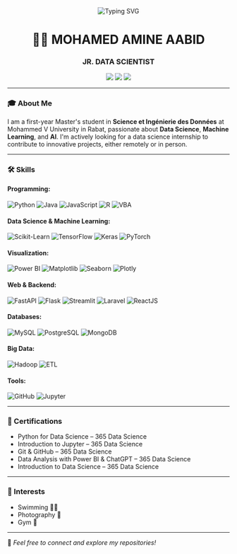 <div align="center">
  <img src="https://readme-typing-svg.herokuapp.com?font=Fira+Code&size=30&pause=1000&color=1F6FEB&center=true&vCenter=true&width=800&lines=Hi%2C+I'm+Mohamed+Amine+Aabid" alt="Typing SVG" />
</div>


<h1 align="center"> 👋🏻 MOHAMED AMINE AABID</h1>
<h3 align="center">JR. DATA SCIENTIST</h3>

<div align="center">
<a href="mailto:amine.aabid00@gmail.com"><img src="https://img.shields.io/badge/Email-amine.aabid00@gmail.com-blue?style=flat-square&logo=gmail"></a>
<a href="linkedin.com/in/mohamed-amine-aabid-8a7980255"><img src="https://img.shields.io/badge/LinkedIn-mohamed--amine--aabid-blue?style=flat-square&logo=linkedin"></a>
<a href="https://github.com/Developer17898"><img src="https://img.shields.io/badge/GitHub-Developer17898-black?style=flat-square&logo=github"></a>
</div>

---

### 🎓 About Me
I am a first-year Master's student in **Science et Ingénierie des Données** at Mohammed V University in Rabat, passionate about **Data Science**, **Machine Learning**, and **AI**. I'm actively looking for a data science internship to contribute to innovative projects, either remotely or in person.

---

### 🛠️ Skills

#### Programming:
![Python](https://img.shields.io/badge/Python-3776AB?style=flat-square&logo=python&logoColor=white)
![Java](https://img.shields.io/badge/Java-007396?style=flat-square&logo=java&logoColor=white)
![JavaScript](https://img.shields.io/badge/JavaScript-F7DF1E?style=flat-square&logo=javascript&logoColor=black)
![R](https://img.shields.io/badge/R-276DC3?style=flat-square&logo=r&logoColor=white)
![VBA](https://img.shields.io/badge/VBA-217346?style=flat-square&logo=microsoft-excel&logoColor=white)

#### Data Science & Machine Learning:
![Scikit-Learn](https://img.shields.io/badge/Scikit--Learn-F7931E?style=flat-square&logo=scikit-learn&logoColor=white)
![TensorFlow](https://img.shields.io/badge/TensorFlow-FF6F00?style=flat-square&logo=tensorflow&logoColor=white)
![Keras](https://img.shields.io/badge/Keras-D00000?style=flat-square&logo=keras&logoColor=white)
![PyTorch](https://img.shields.io/badge/PyTorch-EE4C2C?style=flat-square&logo=pytorch&logoColor=white)

#### Visualization:
![Power BI](https://img.shields.io/badge/Power%20BI-F2C811?style=flat-square&logo=power-bi&logoColor=black)
![Matplotlib](https://img.shields.io/badge/Matplotlib-11557C?style=flat-square&logo=python&logoColor=white)
![Seaborn](https://img.shields.io/badge/Seaborn-3776AB?style=flat-square&logo=python&logoColor=white)
![Plotly](https://img.shields.io/badge/Plotly-3F4F75?style=flat-square&logo=plotly&logoColor=white)

#### Web & Backend:
![FastAPI](https://img.shields.io/badge/FastAPI-009688?style=flat-square&logo=fastapi&logoColor=white)
![Flask](https://img.shields.io/badge/Flask-000000?style=flat-square&logo=flask&logoColor=white)
![Streamlit](https://img.shields.io/badge/Streamlit-FF4B4B?style=flat-square&logo=streamlit&logoColor=white)
![Laravel](https://img.shields.io/badge/Laravel-FF2D20?style=flat-square&logo=laravel&logoColor=white)
![ReactJS](https://img.shields.io/badge/React-61DAFB?style=flat-square&logo=react&logoColor=white)

#### Databases:
![MySQL](https://img.shields.io/badge/MySQL-4479A1?style=flat-square&logo=mysql&logoColor=white)
![PostgreSQL](https://img.shields.io/badge/PostgreSQL-336791?style=flat-square&logo=postgresql&logoColor=white)
![MongoDB](https://img.shields.io/badge/MongoDB-47A248?style=flat-square&logo=mongodb&logoColor=white)

#### Big Data:
![Hadoop](https://img.shields.io/badge/Hadoop-66CCFF?style=flat-square&logo=apache-hadoop&logoColor=black)
![ETL](https://img.shields.io/badge/ETL-Integration-blue?style=flat-square)

#### Tools:
![GitHub](https://img.shields.io/badge/GitHub-181717?style=flat-square&logo=github&logoColor=white)
![Jupyter](https://img.shields.io/badge/Jupyter-F37626?style=flat-square&logo=jupyter&logoColor=white)

---

### 📄 Certifications

- Python for Data Science – 365 Data Science  
- Introduction to Jupyter – 365 Data Science  
- Git & GitHub – 365 Data Science  
- Data Analysis with Power BI & ChatGPT – 365 Data Science  
- Introduction to Data Science – 365 Data Science  

---

### 🎯 Interests
- Swimming 🏊‍♂️  
- Photography 📸  
- Gym 💪  

---

🔗 *Feel free to connect and explore my repositories!*  

